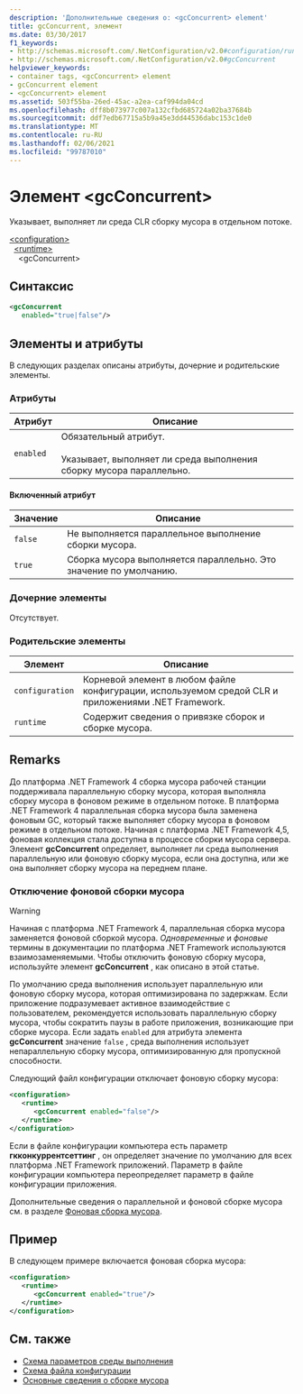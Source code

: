 ```yaml
---
description: 'Дополнительные сведения о: <gcConcurrent> element'
title: gcConcurrent, элемент
ms.date: 03/30/2017
f1_keywords:
- http://schemas.microsoft.com/.NetConfiguration/v2.0#configuration/runtime/gcConcurrent
- http://schemas.microsoft.com/.NetConfiguration/v2.0#gcConcurrent
helpviewer_keywords:
- container tags, <gcConcurrent> element
- gcConcurrent element
- <gcConcurrent> element
ms.assetid: 503f55ba-26ed-45ac-a2ea-caf994da04cd
ms.openlocfilehash: dff8b073977c007a132cfbd685724a02ba37684b
ms.sourcegitcommit: ddf7edb67715a5b9a45e3dd44536dabc153c1de0
ms.translationtype: MT
ms.contentlocale: ru-RU
ms.lasthandoff: 02/06/2021
ms.locfileid: "99787010"
---
```

# <a name="gcconcurrent-element"></a>Элемент \<gcConcurrent>

Указывает, выполняет ли среда CLR сборку мусора в отдельном потоке.

[\<configuration>](../configuration-element.md)\
&nbsp;&nbsp;[\<runtime>](runtime-element.md)\
&nbsp;&nbsp;&nbsp;&nbsp;\<gcConcurrent>

## <a name="syntax"></a>Синтаксис

```xml
<gcConcurrent
   enabled="true|false"/>
```

## <a name="attributes-and-elements"></a>Элементы и атрибуты

В следующих разделах описаны атрибуты, дочерние и родительские элементы.

### <a name="attributes"></a>Атрибуты

|Атрибут|Описание|
|---------------|-----------------|
|`enabled`|Обязательный атрибут.<br /><br />Указывает, выполняет ли среда выполнения сборку мусора параллельно.|

#### <a name="enabled-attribute"></a>Включенный атрибут

|Значение|Описание|
|-----------|-----------------|
|`false`|Не выполняется параллельное выполнение сборки мусора.|
|`true`|Сборка мусора выполняется параллельно. Это значение по умолчанию.|

### <a name="child-elements"></a>Дочерние элементы

Отсутствует.

### <a name="parent-elements"></a>Родительские элементы

|Элемент|Описание|
|-------------|-----------------|
|`configuration`|Корневой элемент в любом файле конфигурации, используемом средой CLR и приложениями .NET Framework.|
|`runtime`|Содержит сведения о привязке сборок и сборке мусора.|

## <a name="remarks"></a>Remarks

До платформа .NET Framework 4 сборка мусора рабочей станции поддерживала параллельную сборку мусора, которая выполняла сборку мусора в фоновом режиме в отдельном потоке. В платформа .NET Framework 4 параллельная сборка мусора была заменена фоновым GC, который также выполняет сборку мусора в фоновом режиме в отдельном потоке. Начиная с платформа .NET Framework 4,5, фоновая коллекция стала доступна в процессе сборки мусора сервера. Элемент **gcConcurrent** определяет, выполняет ли среда выполнения параллельную или фоновую сборку мусора, если она доступна, или же она выполняет сборку мусора на переднем плане.

### <a name="to-disable-background-garbage-collection"></a>Отключение фоновой сборки мусора

> [!WARNING]
> Начиная с платформа .NET Framework 4, параллельная сборка мусора заменяется фоновой сборкой мусора. *Одновременные* и *фоновые* термины в документации по платформа .NET Framework используются взаимозаменяемыми. Чтобы отключить фоновую сборку мусора, используйте элемент **gcConcurrent** , как описано в этой статье.

По умолчанию среда выполнения использует параллельную или фоновую сборку мусора, которая оптимизирована по задержкам. Если приложение подразумевает активное взаимодействие с пользователем, рекомендуется использовать параллельную сборку мусора, чтобы сократить паузы в работе приложения, возникающие при сборке мусора. Если задать `enabled` для атрибута элемента **gcConcurrent** значение `false` , среда выполнения использует непараллельную сборку мусора, оптимизированную для пропускной способности.

Следующий файл конфигурации отключает фоновую сборку мусора:

```xml
<configuration>
   <runtime>
      <gcConcurrent enabled="false"/>
   </runtime>
</configuration>
```

Если в файле конфигурации компьютера есть параметр **гкконкуррентсеттинг** , он определяет значение по умолчанию для всех платформа .NET Framework приложений. Параметр в файле конфигурации компьютера переопределяет параметр в файле конфигурации приложения.

Дополнительные сведения о параллельной и фоновой сборке мусора см. в разделе [Фоновая сборка мусора](../../../../standard/garbage-collection/background-gc.md).

## <a name="example"></a>Пример

В следующем примере включается фоновая сборка мусора:

```xml
<configuration>
   <runtime>
      <gcConcurrent enabled="true"/>
   </runtime>
</configuration>
```

## <a name="see-also"></a>См. также

- [Схема параметров среды выполнения](index.md)
- [Схема файла конфигурации](../index.md)
- [Основные сведения о сборке мусора](../../../../standard/garbage-collection/fundamentals.md)
